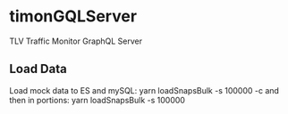 # timonGQLServer
TLV Traffic Monitor GraphQL Server

## Load Data
Load mock data to ES and mySQL: yarn loadSnapsBulk -s 100000 -c
and then in portions:
yarn loadSnapsBulk -s 100000
 
